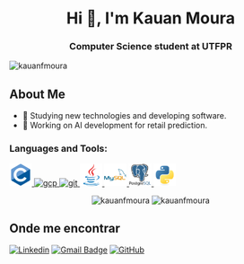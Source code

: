 <h1 align="center">Hi 👋, I'm Kauan Moura</h1>
<h3 align="center">Computer Science student at UTFPR</h3>

<p align="left"> <img src="https://komarev.com/ghpvc/?username=kauanfmoura&label=Profile%20views&color=0e75b6&style=flat" alt="kauanfmoura" /> </p>

## About Me

- 📄 Studying new technologies and developing software.
- 💼 Working on AI development for retail prediction.

<h3 align="left">Languages and Tools:</h3>
<p align="left"> <a href="https://www.cprogramming.com/" target="_blank" rel="noreferrer"> <img src="https://raw.githubusercontent.com/devicons/devicon/master/icons/c/c-original.svg" alt="c" width="40" height="40"/> </a> <a href="https://cloud.google.com" target="_blank" rel="noreferrer"> <img src="https://www.vectorlogo.zone/logos/google_cloud/google_cloud-icon.svg" alt="gcp" width="40" height="40"/> </a> <a href="https://git-scm.com/" target="_blank" rel="noreferrer"> <img src="https://www.vectorlogo.zone/logos/git-scm/git-scm-icon.svg" alt="git" width="40" height="40"/> </a> <a href="https://www.java.com" target="_blank" rel="noreferrer"> <img src="https://raw.githubusercontent.com/devicons/devicon/master/icons/java/java-original.svg" alt="java" width="40" height="40"/> </a> <a href="https://www.mysql.com/" target="_blank" rel="noreferrer"> <img src="https://raw.githubusercontent.com/devicons/devicon/master/icons/mysql/mysql-original-wordmark.svg" alt="mysql" width="40" height="40"/> </a> <a href="https://www.postgresql.org" target="_blank" rel="noreferrer"> <img src="https://raw.githubusercontent.com/devicons/devicon/master/icons/postgresql/postgresql-original-wordmark.svg" alt="postgresql" width="40" height="40"/> </a> <a href="https://www.python.org" target="_blank" rel="noreferrer"> <img src="https://raw.githubusercontent.com/devicons/devicon/master/icons/python/python-original.svg" alt="python" width="40" height="40"/> </a> </p>

<div align="center">
    <img src="https://github-readme-stats.vercel.app/api/top-langs?username=kauanfmoura&show_icons=true&locale=en&layout=compact&theme=dark" alt="kauanfmoura" />
    <img src="https://github-readme-stats.vercel.app/api?username=kauanfmoura&show_icons=true&locale=en&theme=dark" alt="kauanfmoura" />
</div>

## Onde me encontrar

[![Linkedin](https://img.shields.io/badge/-Linkedin-blue?style=flat-square&logo=Linkedin&logoColor=white&link=https://www.linkedin.com/in/kauanfmoura/)](https://www.linkedin.com/in/kauanfmoura/)
[![Gmail Badge](https://img.shields.io/badge/-Gmail-006bed?style=flat-square&logo=Gmail&logoColor=white&link=mailto:kauanmoura04082004@gmail.com)](mailto:kauanmoura04082004@gmail.com)
[![GitHub](https://img.shields.io/github/followers/kauanFmoura?label=follow&style=social)](https://github.com/KauanFMoura)
